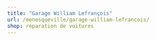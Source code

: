 ```yaml
---
title: "Garage William Lefrançois"
url: /menesqueville/garage-william-lefrancois/
shop: réparation de voitures
---
```

